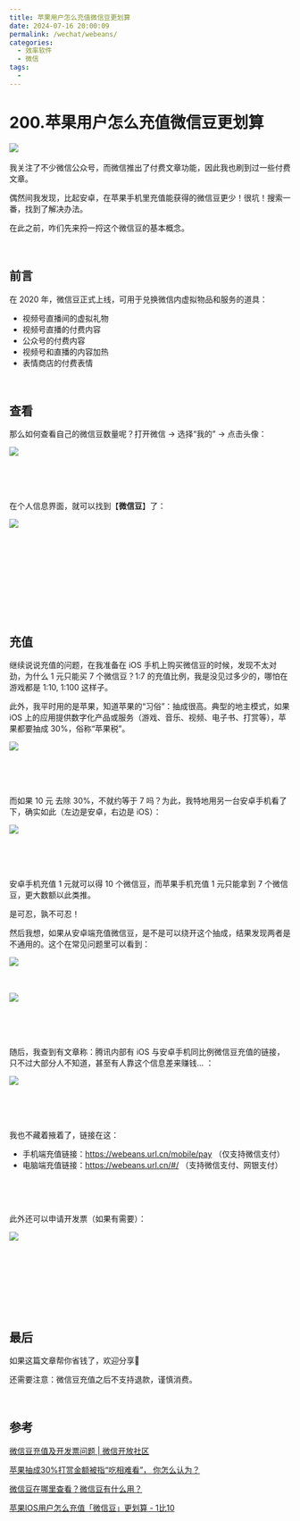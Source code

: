 ```yaml
---
title: 苹果用户怎么充值微信豆更划算
date: 2024-07-16 20:00:09
permalink: /wechat/webeans/
categories:
  - 效率软件
  - 微信
tags:
  - 
---
```

# 200.苹果用户怎么充值微信豆更划算

​![](https://image.peterjxl.com/blog/image-20240716195238-f9uy9xr.png)​

‍我关注了不少微信公众号，而微信推出了付费文章功能，因此我也刷到过一些付费文章。

偶然间我发现，比起安卓，在苹果手机里充值能获得的微信豆更少！很坑！搜索一番，找到了解决办法。

<!-- more -->


在此之前，咋们先来捋一捋这个微信豆的基本概念。

‍

## 前言

在 2020 年，微信豆正式上线，可用于兑换微信内虚拟物品和服务的道具：

* 视频号直播间的虚拟礼物
* 视频号直播的付费内容
* 公众号的付费内容
* 视频号和直播的内容加热
* 表情商店的付费表情

‍

## 查看

那么如何查看自己的微信豆数量呢？打开微信 → 选择“我的” → 点击头像：

​![](https://image.peterjxl.com/blog/image-20240716191426-y3oyuog.png)​

‍

‍

在个人信息界面，就可以找到【**微信豆**】了：

​![](https://image.peterjxl.com/blog/image-20240716191634-455zuf5.png)​

‍

‍

‍

‍

‍

## 充值

继续说说充值的问题，在我准备在 iOS 手机上购买微信豆的时候，发现不太对劲，为什么 1 元只能买 7 个微信豆？1:7 的充值比例，我是没见过多少的，哪怕在游戏都是 1:10, 1:100 这样子。

此外，我平时用的是苹果，知道苹果的“习俗”：抽成很高。典型的地主模式，如果 iOS 上的应用提供数字化产品或服务（游戏、音乐、视频、电子书、打赏等），苹果都要抽成 30%，俗称“苹果税”。

​![](https://image.peterjxl.com/blog/image-20240716192857-o5b24mp.png)​

‍

‍

而如果 10 元 去除 30%，不就约等于 7 吗？为此，我特地用另一台安卓手机看了下，确实如此（左边是安卓，右边是 iOS）：

​![](https://image.peterjxl.com/blog/image-20240716180306-vc8r74k.png)​

‍

‍

安卓手机充值 1 元就可以得 10 个微信豆，而苹果手机充值 1 元只能拿到 7 个微信豆，更大数额以此类推。

是可忍，孰不可忍！

然后我想，如果从安卓端充值微信豆，是不是可以绕开这个抽成，结果发现两者是不通用的。这个在常见问题里可以看到：

​![](https://image.peterjxl.com/blog/image-20240716193123-kbyhsdk.png)​

‍

​![](https://image.peterjxl.com/blog/image-20240716193030-t5gjvhg.png)​

‍

‍

随后，我查到有文章称：腾讯内部有 iOS 与安卓手机同比例微信豆充值的链接，只不过大部分人不知道，甚至有人靠这个信息差来赚钱... ：

​![](https://image.peterjxl.com/blog/image-20240716193402-jb99d5z.png)​

‍

‍

我也不藏着掖着了，链接在这：

* 手机端充值链接：https://webeans.url.cn/mobile/pay   （仅支持微信支付）
* 电脑端充值链接：https://webeans.url.cn/#/   （支持微信支付、网银支付）

‍

‍

此外还可以申请开发票（如果有需要）：

​![](https://image.peterjxl.com/blog/image-20240716195056-5pvbvzj.png)​

‍

‍

‍

‍

## 最后

如果这篇文章帮你省钱了，欢迎分享🙏

还需要注意：微信豆充值之后不支持退款，谨慎消费。

‍

## 参考

[微信豆充值及开发票问题 | 微信开放社区](https://developers.weixin.qq.com/community/minihome/article/doc/000c2e038c0f705dcf9eeea0b51413)

[苹果抽成30%打赏金额被指“吃相难看”， 你怎么认为？](https://mp.weixin.qq.com/s/vRvQBFpa3T1NkEiqYoBNQg)

[微信豆在哪里查看？微信豆有什么用？](https://mp.weixin.qq.com/s/Z-hCanrRSWxC4fPxS9ZplA)

[苹果IOS用户怎么充值「微信豆」更划算 - 1比10](https://mp.weixin.qq.com/s/OQDLUthixS-PM6Nd956UUg)
